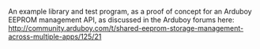 An example library and test program, as a proof of concept for an Arduboy EEPROM management API, as discussed in the Arduboy forums here:
http://community.arduboy.com/t/shared-eeprom-storage-management-across-multiple-apps/125/21
